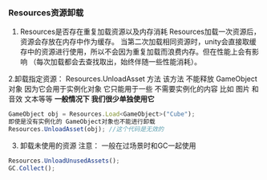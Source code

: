 ### Resources资源卸载

1. Resources是否存在重复加载资源以及内存消耗
Resources加载一次资源后，资源会存放在内存中作为缓存。
当第二次加载相同资源时，unity会直接取缓存中的资源进行使用，所以不会因为重复加载而浪费内存。但在性能上会有影响 （每次加载都会去查找取出，始终伴随一些性能消耗）。

2.卸载指定资源：
Resources.UnloadAsset 方法
该方法 不能释放 GameObject对象 因为它会用于实例化对象
它只能用于一些 不需要实例化的内容 比如 图片 和 音效 文本等等
**一般情况下 我们很少单独使用它**
```js
GameObject obj = Resources.Load<GameObject>("Cube");
即使是没有实例化的 GameObject对象也不能进行卸载
Resources.UnloadAsset(obj); //这个代码是无效的
```

3.  卸载未使用的资源
注意：
一般在过场景时和GC一起使用
```js
Resources.UnloadUnusedAssets();
GC.Collect();
```